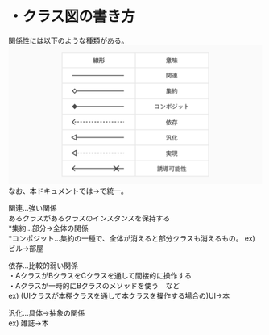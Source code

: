 # ・クラス図の書き方
関係性には以下のような種類がある。
![クラス図の矢印の種類](/image/矢印の種類まとめ.png)
なお、本ドキュメントでは->で統一。

関連...強い関係  
あるクラスがあるクラスのインスタンスを保持する  
    *集約...部分->全体の関係  
        *コンポジット...集約の一種で、全体が消えると部分クラスも消えるもの。
        ex) ビル->部屋

依存...比較的弱い関係  
・AクラスがBクラスをCクラスを通して間接的に操作する  
・Aクラスが一時的にBクラスのメソッドを使う　など  
ex) (UIクラスが本棚クラスを通して本クラスを操作する場合の)UI->本

汎化...具体->抽象の関係  
ex) 雑誌->本